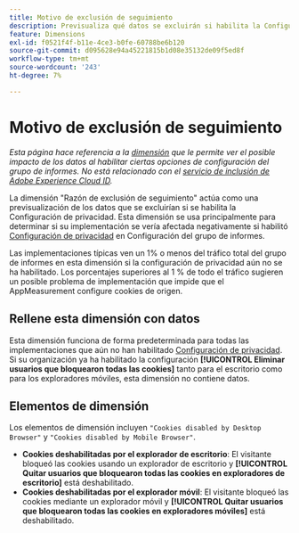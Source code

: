 ```yaml
---
title: Motivo de exclusión de seguimiento
description: Previsualiza qué datos se excluirán si habilita la Configuración de privacidad.
feature: Dimensions
exl-id: f0521f4f-b11e-4ce3-b0fe-60788be6b120
source-git-commit: d095628e94a45221815b1d08e35132de09f5ed8f
workflow-type: tm+mt
source-wordcount: '243'
ht-degree: 7%

---
```


# Motivo de exclusión de seguimiento

*Esta página hace referencia a la [dimensión](overview.md) que le permite ver el posible impacto de los datos al habilitar ciertas opciones de configuración del grupo de informes. No está relacionado con el [servicio de inclusión de Adobe Experience Cloud ID](https://experienceleague.adobe.com/docs/id-service/using/implementation/opt-in-service/optin-overview.html?lang=es).*

La dimensión &quot;Razón de exclusión de seguimiento&quot; actúa como una previsualización de los datos que se excluirían si se habilita la Configuración de privacidad. Esta dimensión se usa principalmente para determinar si su implementación se vería afectada negativamente si habilitó [Configuración de privacidad](https://experienceleague.adobe.com/docs/core-services/interface/administration/ec-cookies/browser-cookie-settings.html?lang=es) en Configuración del grupo de informes.

Las implementaciones típicas ven un 1% o menos del tráfico total del grupo de informes en esta dimensión si la configuración de privacidad aún no se ha habilitado. Los porcentajes superiores al 1 % de todo el tráfico sugieren un posible problema de implementación que impide que el AppMeasurement configure cookies de origen.

## Rellene esta dimensión con datos

Esta dimensión funciona de forma predeterminada para todas las implementaciones que aún no han habilitado [Configuración de privacidad](https://experienceleague.adobe.com/docs/core-services/interface/administration/ec-cookies/browser-cookie-settings.html?lang=es). Si su organización ya ha habilitado la configuración **[!UICONTROL Eliminar usuarios que bloquearon todas las cookies]** tanto para el escritorio como para los exploradores móviles, esta dimensión no contiene datos.

## Elementos de dimensión

Los elementos de dimensión incluyen `"Cookies disabled by Desktop Browser"` y `"Cookies disabled by Mobile Browser"`.

* **Cookies deshabilitadas por el explorador de escritorio**: El visitante bloqueó las cookies usando un explorador de escritorio y **[!UICONTROL Quitar usuarios que bloquearon todas las cookies en exploradores de escritorio]** está deshabilitado.
* **Cookies deshabilitadas por el explorador móvil**: El visitante bloqueó las cookies mediante un explorador móvil y **[!UICONTROL Quitar usuarios que bloquearon todas las cookies en exploradores móviles]** está deshabilitado.

